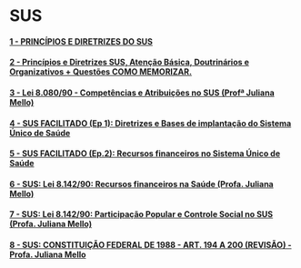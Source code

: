 # SUS
#### [1 - PRINCÍPIOS E DIRETRIZES DO SUS](https://youtu.be/4yv2zII7jWw?si=IEnmWZMXKgFDyfn5)


#### [2 - Princípios e Diretrizes SUS, Atenção Básica, Doutrinários e Organizativos + Questões COMO MEMORIZAR.](https://youtu.be/t8_2_iXwQyU?si=u571aUHMLdYBNUdC)


#### [3 - Lei 8.080/90 - Competências e Atribuições no SUS (Profª Juliana Mello)](https://youtu.be/BqkS4-Fo4tU?si=LUp-XatTtSxozaNb)


#### [4 - SUS FACILITADO (Ep 1): Diretrizes e Bases de implantação do Sistema Único de Saúde](https://youtu.be/vGN5pBDaAaQ?si=FlsZA55qFOtzFIeC)


#### [5 - SUS FACILITADO (Ep.2): Recursos financeiros no Sistema Único de Saúde](https://youtu.be/uCgN7a1weMo?si=PcEHXvziJYWqCXJr)


#### [6 - SUS: Lei 8.142/90: Recursos financeiros na Saúde (Profa. Juliana Mello)](https://youtu.be/ovyb6k0tHLg?si=EAlm8Xat_XxPLtfO)


#### [7 - SUS: Lei 8.142/90: Participação Popular e Controle Social no SUS (Profa. Juliana Mello)](https://youtu.be/-fYcTaSz4cY?si=cpsxSPJnCa2LxE7G)


#### [8 - SUS: CONSTITUIÇÃO FEDERAL DE 1988 - ART. 194 A 200 (REVISÃO) - Profa. Juliana Mello](https://youtu.be/-fYcTaSz4cY?si=cpsxSPJnCa2LxE7G)

